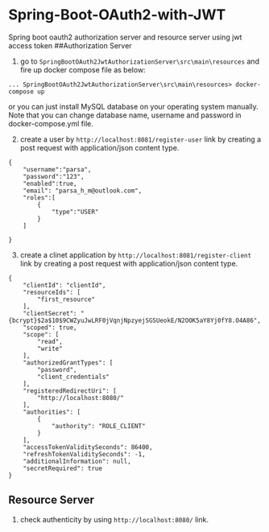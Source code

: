 # Spring-Boot-OAuth2-with-JWT
Spring boot oauth2 authorization server and resource server using jwt access token
##Authorization Server
1) go to `SpringBootOAuth2JwtAuthorizationServer\src\main\resources` and fire up docker compose file as below:
```
... SpringBootOAuth2JwtAuthorizationServer\src\main\resources> docker-compose up
```
or you can just install MySQL database on your operating system manually. Note that you can change database name, username and password in docker-compose.yml file.

2) create a user by ```http://localhost:8081/register-user``` link by creating a post request with application/json content type.
```
{
	"username":"parsa",
	"password":"123",
	"enabled":true,
	"email": "parsa_h_m@outlook.com",
	"roles":[
		{
			"type":"USER"
		}	
	]
	
}
```
3) create a clinet application by ```http://localhost:8081/register-client``` link by creating a post request with application/json content type.
```
{
    "clientId": "clientId",
    "resourceIds": [
        "first_resource"
    ],
    "clientSecret": "{bcrypt}$2a$10$9CWZyuJwLRF0jVqnjNpzyejSGSUeokE/N2OOK5aY8Yj0fY8.O4A86",
    "scoped": true,
    "scope": [
        "read",
        "write"
    ],
    "authorizedGrantTypes": [
        "password",
        "client_credentials"
    ],
    "registeredRedirectUri": [
        "http://localhost:8080/"
    ],
    "authorities": [
        {
            "authority": "ROLE_CLIENT"
        }
    ],
    "accessTokenValiditySeconds": 86400,
    "refreshTokenValiditySeconds": -1,
    "additionalInformation": null,
    "secretRequired": true
}
```

## Resource Server
1) check authenticity by using ```http://localhost:8080/``` link.
